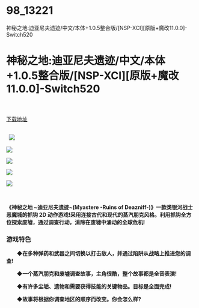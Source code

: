 # 98_13221
神秘之地:迪亚尼夫遗迹/中文/本体+1.0.5整合版/[NSP-XCI][原版+魔改11.0.0]-Switch520
# 神秘之地:迪亚尼夫遗迹/中文/本体+1.0.5整合版/[NSP-XCI][原版+魔改11.0.0]-Switch520
 <br/></br>
[下载地址](https://www.switch520.cc/article/13221 "下载地址")
<br/></br>

<p><strong>&nbsp; <img src="https://www.switch520.cc/muke_img/upload_art_editor_20210501-1_c61952e74bff352ce3bdd2ec601c7aa2.jpg"> </strong></p>
<p><strong><img src="https://www.switch520.cc/muke_img/upload_art_editor_20210501-1_07306fb3c02baf983b310ade6d8f9e98.jpg"></strong></p>
<p><strong><img src="https://www.switch520.cc/muke_img/upload_art_editor_20210501-1_dd42d44fdd9dd76ff50c4455d984cb80.jpg"></strong></p>
<p><strong><img src="https://www.switch520.cc/muke_img/upload_art_editor_20210501-1_db1037d5cfc56eb842109a0ff3c16112.jpg"></strong></p>
<p><strong><img src="https://www.switch520.cc/muke_img/upload_art_editor_20210501-1_35a781a04b1490779aad6ed6173b96b6.jpg"></strong></p>
<p><strong>&nbsp;</strong></p>
<p><strong>《神秘之地 ~迪亚尼夫遗迹~(Myastere -Ruins of Deazniff-)》一款类银河战士恶魔城的抓钩 2D 动作游戏!采用连接古代和现代的蒸汽朋克风格。利用抓钩全方位探索废墟，通过调查行动，消除在废墟中涌动的全球危机!</strong></p>
<h3><strong>游戏特色</strong></h3>
<p><strong>　　◆在多种弹药和武器之间切换以打击敌人，并通过陷阱从战略上推进您的调查!</strong></p>
<p><strong>　　◆一个蒸汽朋克和废墟调查故事，主角很酷，整个故事都是全音表演!</strong></p>
<p><strong>　　◆有许多尘垢、遗物和需要获得技能的关键物品。目标是全面完成!</strong></p>
<p><strong>　　◆故事将根据你调查地区的顺序而改变。你会怎么样?</strong></p>
<p>&nbsp;</p>



